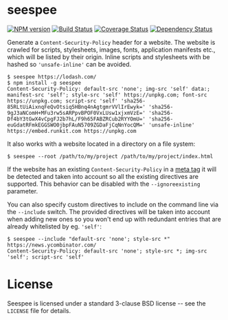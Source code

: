 seespee
=======

[![NPM version](https://badge.fury.io/js/seespee.svg)](http://badge.fury.io/js/seespee)
[![Build Status](https://travis-ci.org/papandreou/seespee.svg?branch=master)](https://travis-ci.org/papandreou/seespee)
[![Coverage Status](https://img.shields.io/coveralls/papandreou/seespee.svg)](https://coveralls.io/r/papandreou/seespee?branch=master)
[![Dependency Status](https://david-dm.org/papandreou/seespee.svg)](https://david-dm.org/papandreou/seespee)

Generate a `Content-Security-Policy` header for a website. The website is crawled
for scripts, stylesheets, images, fonts, application manifests etc., which will
be listed by their origin. Inline scripts and stylesheets with be hashed so
`'unsafe-inline'` can be avoided.


```
$ seespee https://lodash.com/
$ npm install -g seespee
Content-Security-Policy: default-src 'none'; img-src 'self' data:; manifest-src 'self'; style-src 'self' https://unpkg.com; font-src https://unpkg.com; script-src 'self' 'sha256-85RLtUiAixnqFeQvOtsiq5HBnq4nAgtgmrVVlIrEwyk=' 'sha256-9gJ3aNComH+MFu3rw5sARPpvBPOF0VxLUsw1xjxmVzE=' 'sha256-Df4bY3tGwX4vCpgFJ2b7hL/F9h65FABZRCub2RYYOmU=' 'sha256-euGdatRFmkEGGSWO0jbpFAuN5709ZGDaFjCqNnYocQM=' 'unsafe-inline' https://embed.runkit.com https://unpkg.com
```

It also works with a website located in a directory on a file system:

```
$ seespee --root /path/to/my/project /path/to/my/project/index.html
```

If the website has an existing `Content-Security-Policy` in a
[meta tag](https://www.w3.org/TR/CSP2/#delivery-html-meta-element)
it will be detected and taken into account so all the existing directives
are supported. This behavior can be disabled with the `--ignoreexisting`
parameter.

You can also specify custom directives to include on the command line via
the `--include` switch. The provided directives will be taken into account
when adding new ones so you won't end up with redundant entries that are
already whitelisted by eg. `'self'`:

```
$ seespee --include "default-src 'none'; style-src *" https://news.ycombinator.com/
Content-Security-Policy: default-src 'none'; style-src *; img-src 'self'; script-src 'self'
```

License
=======

Seespee is licensed under a standard 3-clause BSD license -- see the
`LICENSE` file for details.
